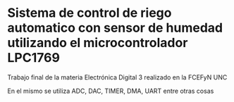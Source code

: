 # Sistema de control de riego automatico con sensor de humedad utilizando el microcontrolador LPC1769
Trabajo final de la materia Electrónica Digital 3 realizado en la FCEFyN UNC

En el mismo se utiliza ADC, DAC, TIMER, DMA, UART entre otras cosas
